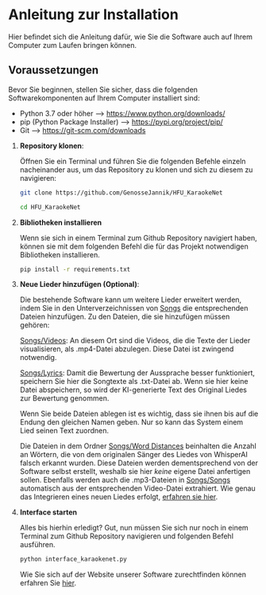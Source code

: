 # Anleitung zur Installation

Hier befindet sich die Anleitung dafür, wie Sie die Software auch auf Ihrem Computer zum Laufen bringen können.

## Voraussetzungen

Bevor Sie beginnen, stellen Sie sicher, dass die folgenden Softwarekomponenten auf Ihrem Computer installiert sind:

- Python 3.7 oder höher --> https://www.python.org/downloads/
- pip (Python Package Installer) --> https://pypi.org/project/pip/
- Git --> https://git-scm.com/downloads


1. **Repository klonen**:

   Öffnen Sie ein Terminal und führen Sie die folgenden Befehle einzeln nacheinander aus, um das Repository zu klonen und sich zu diesem zu navigieren:

   ```sh
   git clone https://github.com/GenosseJannik/HFU_KaraokeNet
   
   cd HFU_KaraokeNet
   ```
   
2. **Bibliotheken installieren**

   Wenn sie sich in einem Terminal zum Github Repository navigiert haben, können sie mit dem folgenden Befehl die für das Projekt notwendigen Bibliotheken installieren.
   ```sh
   pip install -r requirements.txt
   ```
   
3. **Neue Lieder hinzufügen (Optional)**:

   Die bestehende Software kann um weitere Lieder erweitert werden, indem Sie in den Unterverzeichnissen von [Songs](./Songs) die entsprechenden Dateien hinzufügen.
   Zu den Dateien, die sie hinzufügen müssen gehören:

   [Songs/Videos](./Songs/Videos): An diesem Ort sind die Videos, die die Texte der Lieder visualisieren, als .mp4-Datei abzulegen. Diese Datei ist zwingend notwendig.

   [Songs/Lyrics](./Songs/Lyrics): Damit die Bewertung der Aussprache besser funktioniert, speichern Sie hier die Songtexte als .txt-Datei ab. Wenn sie hier keine Datei abspeichern,
   so wird der KI-generierte Text des Original Liedes zur Bewertung genommen.

   Wenn Sie beide Dateien ablegen ist es wichtig, dass sie ihnen bis auf die Endung den gleichen Namen geben. Nur so kann das System einem Lied seinen Text zuordnen.

   Die Dateien in dem Ordner [Songs/Word Distances](./Songs/Word_Distances) beinhalten die Anzahl an Wörtern, die von dem originalen Sänger des Liedes von WhisperAI falsch erkannt wurden.
   Diese Dateien werden dementsprechend von der Software selbst erstellt, weshalb sie hier *keine* eigene Datei anfertigen sollen. Ebenfalls werden auch die .mp3-Dateien in
   [Songs/Songs](./Songs/Songs) automatisch aus der entsprechenden Video-Datei extrahiert. Wie genau das Integrieren eines neuen Liedes erfolgt, [erfahren sie hier](https://github.com/GenosseJannik/HFU_KaraokeNet/blob/main/song.py#L98-L105).



4. **Interface starten**

   Alles bis hierhin erledigt? Gut, nun müssen Sie sich nur noch in einem Terminal zum Github Repository navigieren und folgenden Befehl ausführen.
   ```sh
   python interface_karaokenet.py
   ```
   Wie Sie sich auf der Website unserer Software zurechtfinden können erfahren Sie [hier](./README.md).
